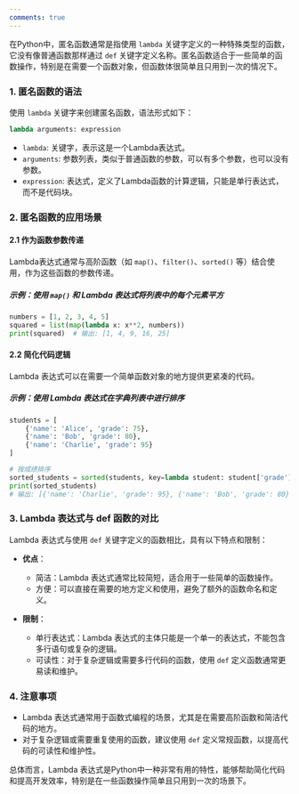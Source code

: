 ```yaml
---
comments: true
---
```


在Python中，匿名函数通常是指使用 `lambda` 关键字定义的一种特殊类型的函数，它没有像普通函数那样通过 `def` 关键字定义名称。匿名函数适合于一些简单的函数操作，特别是在需要一个函数对象，但函数体很简单且只用到一次的情况下。

### 1. 匿名函数的语法

使用 `lambda` 关键字来创建匿名函数，语法形式如下：

```python
lambda arguments: expression
```

- `lambda`: 关键字，表示这是一个Lambda表达式。
- `arguments`: 参数列表，类似于普通函数的参数，可以有多个参数，也可以没有参数。
- `expression`: 表达式，定义了Lambda函数的计算逻辑，只能是单行表达式，而不是代码块。

### 2. 匿名函数的应用场景

#### 2.1 作为函数参数传递

Lambda表达式通常与高阶函数（如 `map()`、`filter()`、`sorted()` 等）结合使用，作为这些函数的参数传递。

##### 示例：使用 `map()` 和 Lambda 表达式将列表中的每个元素平方

```python
numbers = [1, 2, 3, 4, 5]
squared = list(map(lambda x: x**2, numbers))
print(squared)  # 输出: [1, 4, 9, 16, 25]
```

#### 2.2 简化代码逻辑

Lambda 表达式可以在需要一个简单函数对象的地方提供更紧凑的代码。

##### 示例：使用 Lambda 表达式在字典列表中进行排序

```python
students = [
    {'name': 'Alice', 'grade': 75},
    {'name': 'Bob', 'grade': 80},
    {'name': 'Charlie', 'grade': 95}
]

# 按成绩排序
sorted_students = sorted(students, key=lambda student: student['grade'], reverse=True)
print(sorted_students)
# 输出: [{'name': 'Charlie', 'grade': 95}, {'name': 'Bob', 'grade': 80}, {'name': 'Alice', 'grade': 75}]
```

### 3. Lambda 表达式与 def 函数的对比

Lambda 表达式与使用 `def` 关键字定义的函数相比，具有以下特点和限制：

- **优点**：
  - 简洁：Lambda 表达式通常比较简短，适合用于一些简单的函数操作。
  - 方便：可以直接在需要的地方定义和使用，避免了额外的函数命名和定义。

- **限制**：
  - 单行表达式：Lambda 表达式的主体只能是一个单一的表达式，不能包含多行语句或复杂的逻辑。
  - 可读性：对于复杂逻辑或需要多行代码的函数，使用 `def` 定义函数通常更易读和维护。

### 4. 注意事项

- Lambda 表达式通常用于函数式编程的场景，尤其是在需要高阶函数和简洁代码的地方。
- 对于复杂逻辑或需要重复使用的函数，建议使用 `def` 定义常规函数，以提高代码的可读性和维护性。

总体而言，Lambda 表达式是Python中一种非常有用的特性，能够帮助简化代码和提高开发效率，特别是在一些函数操作简单且只用到一次的场景下。